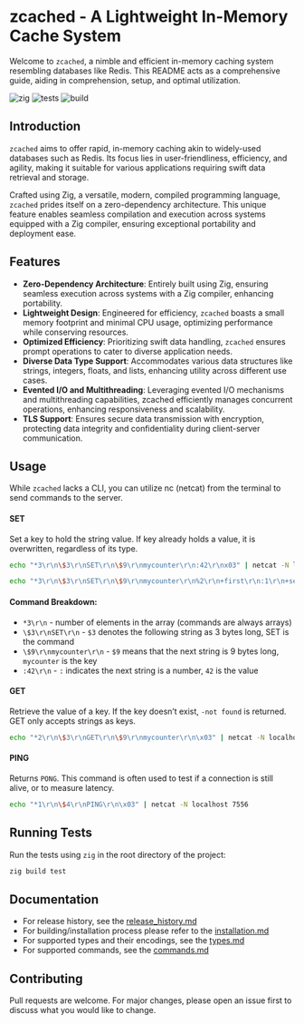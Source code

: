 # zcached - A Lightweight In-Memory Cache System

Welcome to `zcached`, a nimble and efficient in-memory caching system resembling databases like Redis. This README acts as a comprehensive guide, aiding in comprehension, setup, and optimal utilization.

![zig](https://img.shields.io/badge/Zig-v0.13-0074C1?logo=zig&logoColor=white&color=%230074C1)
![tests](https://github.com/sectasy0/zcached/actions/workflows/zcached-tests.yml/badge.svg)
![build](https://github.com/sectasy0/zcached/actions/workflows/zcached-build.yml/badge.svg)

## Introduction
`zcached` aims to offer rapid, in-memory caching akin to widely-used databases such as Redis. Its focus lies in user-friendliness, efficiency, and agility, making it suitable for various applications requiring swift data retrieval and storage.

Crafted using Zig, a versatile, modern, compiled programming language, `zcached` prides itself on a zero-dependency architecture. This unique feature enables seamless compilation and execution across systems equipped with a Zig compiler, ensuring exceptional portability and deployment ease.

## Features
- **Zero-Dependency Architecture**: Entirely built using Zig, ensuring seamless execution across systems with a Zig compiler, enhancing portability.
- **Lightweight Design**: Engineered for efficiency, `zcached` boasts a small memory footprint and minimal CPU usage, optimizing performance while conserving resources.
- **Optimized Efficiency**: Prioritizing swift data handling, `zcached` ensures prompt operations to cater to diverse application needs.
- **Diverse Data Type Support**: Accommodates various data structures like strings, integers, floats, and lists, enhancing utility across different use cases.
- **Evented I/O and Multithreading**: Leveraging evented I/O mechanisms and multithreading capabilities, zcached efficiently manages concurrent operations, enhancing responsiveness and scalability.
- **TLS Support**: Ensures secure data transmission with encryption, protecting data integrity and confidentiality during client-server communication.

## Usage
While `zcached` lacks a CLI, you can utilize nc (netcat) from the terminal to send commands to the server.

#### SET
Set a key to hold the string value. If key already holds a value, it is overwritten, regardless of its type.
```bash
echo "*3\r\n\$3\r\nSET\r\n\$9\r\nmycounter\r\n:42\r\nx03" | netcat -N localhost 7556
```

```bash
echo "*3\r\n\$3\r\nSET\r\n\$9\r\nmycounter\r\n%2\r\n+first\r\n:1\r\n+second\r\n:2\r\nx03" | netcat -N localhost 7556
```

#### Command Breakdown:
- `*3\r\n` - number of elements in the array (commands are always arrays)
- `\$3\r\nSET\r\n` - `$3` denotes the following string as 3 bytes long, SET is the command
- `\$9\r\nmycounter\r\n` - `$9` means that the next string is 9 bytes long, `mycounter` is the key
- `:42\r\n` - `:` indicates the next string is a number, `42` is the value

#### GET
Retrieve the value of a key. If the key doesn’t exist, `-not found` is returned. GET only accepts strings as keys.
```bash
echo "*2\r\n\$3\r\nGET\r\n\$9\r\nmycounter\r\n\x03" | netcat -N localhost 7556
```

#### PING
Returns `PONG`. This command is often used to test if a connection is still alive, or to measure latency.
```bash
echo "*1\r\n\$4\r\nPING\r\n\x03" | netcat -N localhost 7556
```

## Running Tests
Run the tests using `zig` in the root directory of the project:
```bash
zig build test
```

## Documentation
- For release history, see the [release_history.md](docs/release_history.md)
- For building/installation process please refer to the [installation.md](docs/installation.md)
- For supported types and their encodings, see the [types.md](docs/internals/types.md)
- For supported commands, see the [commands.md](docs/internals/commands.md)

## Contributing
Pull requests are welcome. For major changes, please open an issue first to discuss what you would like to change.
